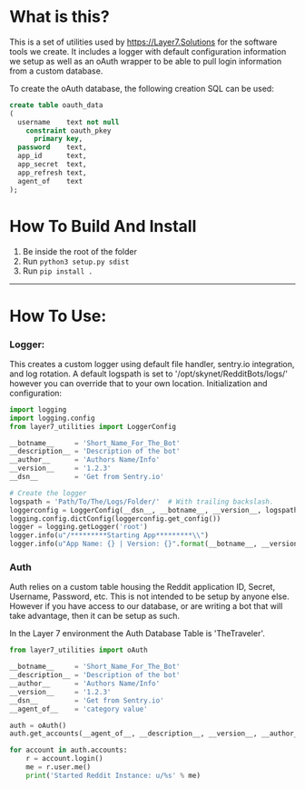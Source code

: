 # What is this?

This is a set of utilities used by https://Layer7.Solutions for the software tools we create. It includes a logger with default configuration information we setup as well as an oAuth wrapper to be able to pull login information from a custom database.

To create the oAuth database, the following creation SQL can be used:

```sql
create table oauth_data
(
  username    text not null
    constraint oauth_pkey
      primary key,
  password    text,
  app_id      text,
  app_secret  text,
  app_refresh text,
  agent_of    text
);
```
# How To Build And Install

1. Be inside the root of the folder
2. Run `python3 setup.py sdist`
3. Run `pip install .`

---

# How To Use:

### Logger:

This creates a custom logger using default file handler, sentry.io integration, and log rotation. A default logspath is set to '/opt/skynet/RedditBots/logs/' however you can override that to your own location.
Initialization and configuration:

```Python
import logging
import logging.config
from layer7_utilities import LoggerConfig

__botname__     = 'Short_Name_For_The_Bot'
__description__ = 'Description of the bot'
__author__      = 'Authors Name/Info'
__version__     = '1.2.3'
__dsn__         = 'Get from Sentry.io'

# Create the logger
logspath = 'Path/To/The/Logs/Folder/'  # With trailing backslash.
loggerconfig = LoggerConfig(__dsn__, __botname__, __version__, logspath)
logging.config.dictConfig(loggerconfig.get_config())
logger = logging.getLogger('root')
logger.info(u"/*********Starting App*********\\")
logger.info(u"App Name: {} | Version: {}".format(__botname__, __version__))
```


### Auth

Auth relies on a custom table housing the Reddit application ID, Secret, Username, Password, etc. This is not intended to be setup by anyone else. However if you have access to our database, or are writing a bot that will take advantage, then it can be setup as such.

In the Layer 7 environment the Auth Database Table is 'TheTraveler'.

```Python
from layer7_utilities import oAuth

__botname__     = 'Short_Name_For_The_Bot'
__description__ = 'Description of the bot'
__author__      = 'Authors Name/Info'
__version__     = '1.2.3'
__dsn__         = 'Get from Sentry.io'
__agent_of__    = 'category value'

auth = oAuth()
auth.get_accounts(__agent_of__, __description__, __version__, __author__, __botname__, DB_USERNAME, DB_PASSWORD, DB_HOST, DatabaseTableName)

for account in auth.accounts:
    r = account.login()
    me = r.user.me()
    print('Started Reddit Instance: u/%s' % me)
```